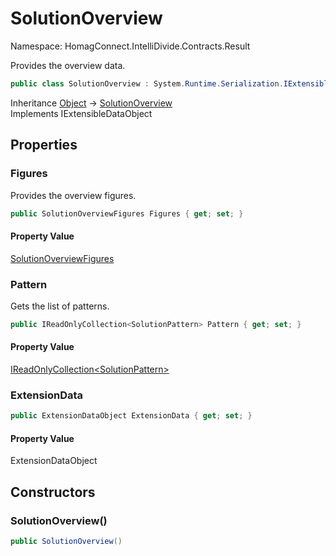 # SolutionOverview

Namespace: HomagConnect.IntelliDivide.Contracts.Result

Provides the overview data.

```csharp
public class SolutionOverview : System.Runtime.Serialization.IExtensibleDataObject
```

Inheritance [Object](https://docs.microsoft.com/en-us/dotnet/api/system.object) → [SolutionOverview](./homagconnect.intellidivide.contracts.result.solutionoverview.md)<br>
Implements IExtensibleDataObject

## Properties

### **Figures**

Provides the overview figures.

```csharp
public SolutionOverviewFigures Figures { get; set; }
```

#### Property Value

[SolutionOverviewFigures](./homagconnect.intellidivide.contracts.result.solutionoverviewfigures.md)<br>

### **Pattern**

Gets the list of patterns.

```csharp
public IReadOnlyCollection<SolutionPattern> Pattern { get; set; }
```

#### Property Value

[IReadOnlyCollection&lt;SolutionPattern&gt;](https://docs.microsoft.com/en-us/dotnet/api/system.collections.generic.ireadonlycollection-1)<br>

### **ExtensionData**



```csharp
public ExtensionDataObject ExtensionData { get; set; }
```

#### Property Value

ExtensionDataObject<br>

## Constructors

### **SolutionOverview()**

```csharp
public SolutionOverview()
```
